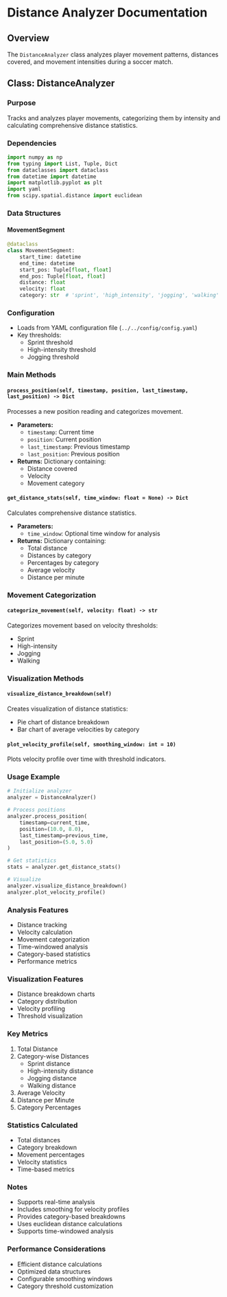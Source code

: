 # Distance Analyzer Documentation

## Overview
The `DistanceAnalyzer` class analyzes player movement patterns, distances covered, and movement intensities during a soccer match.

## Class: DistanceAnalyzer

### Purpose
Tracks and analyzes player movements, categorizing them by intensity and calculating comprehensive distance statistics.

### Dependencies
```python
import numpy as np
from typing import List, Tuple, Dict
from dataclasses import dataclass
from datetime import datetime
import matplotlib.pyplot as plt
import yaml
from scipy.spatial.distance import euclidean
```

### Data Structures

#### MovementSegment
```python
@dataclass
class MovementSegment:
    start_time: datetime
    end_time: datetime
    start_pos: Tuple[float, float]
    end_pos: Tuple[float, float]
    distance: float
    velocity: float
    category: str  # 'sprint', 'high_intensity', 'jogging', 'walking'
```

### Configuration
- Loads from YAML configuration file (`../../config/config.yaml`)
- Key thresholds:
  - Sprint threshold
  - High-intensity threshold
  - Jogging threshold

### Main Methods

#### `process_position(self, timestamp, position, last_timestamp, last_position) -> Dict`
Processes a new position reading and categorizes movement.
- **Parameters:**
  - `timestamp`: Current time
  - `position`: Current position
  - `last_timestamp`: Previous timestamp
  - `last_position`: Previous position
- **Returns:** Dictionary containing:
  - Distance covered
  - Velocity
  - Movement category

#### `get_distance_stats(self, time_window: float = None) -> Dict`
Calculates comprehensive distance statistics.
- **Parameters:**
  - `time_window`: Optional time window for analysis
- **Returns:** Dictionary containing:
  - Total distance
  - Distances by category
  - Percentages by category
  - Average velocity
  - Distance per minute

### Movement Categorization

#### `categorize_movement(self, velocity: float) -> str`
Categorizes movement based on velocity thresholds:
- Sprint
- High-intensity
- Jogging
- Walking

### Visualization Methods

#### `visualize_distance_breakdown(self)`
Creates visualization of distance statistics:
- Pie chart of distance breakdown
- Bar chart of average velocities by category

#### `plot_velocity_profile(self, smoothing_window: int = 10)`
Plots velocity profile over time with threshold indicators.

### Usage Example
```python
# Initialize analyzer
analyzer = DistanceAnalyzer()

# Process positions
analyzer.process_position(
    timestamp=current_time,
    position=(10.0, 8.0),
    last_timestamp=previous_time,
    last_position=(5.0, 5.0)
)

# Get statistics
stats = analyzer.get_distance_stats()

# Visualize
analyzer.visualize_distance_breakdown()
analyzer.plot_velocity_profile()
```

### Analysis Features
- Distance tracking
- Velocity calculation
- Movement categorization
- Time-windowed analysis
- Category-based statistics
- Performance metrics

### Visualization Features
- Distance breakdown charts
- Category distribution
- Velocity profiling
- Threshold visualization

### Key Metrics
1. Total Distance
2. Category-wise Distances
   - Sprint distance
   - High-intensity distance
   - Jogging distance
   - Walking distance
3. Average Velocity
4. Distance per Minute
5. Category Percentages

### Statistics Calculated
- Total distances
- Category breakdown
- Movement percentages
- Velocity statistics
- Time-based metrics

### Notes
- Supports real-time analysis
- Includes smoothing for velocity profiles
- Provides category-based breakdowns
- Uses euclidean distance calculations
- Supports time-windowed analysis

### Performance Considerations
- Efficient distance calculations
- Optimized data structures
- Configurable smoothing windows
- Category threshold customization